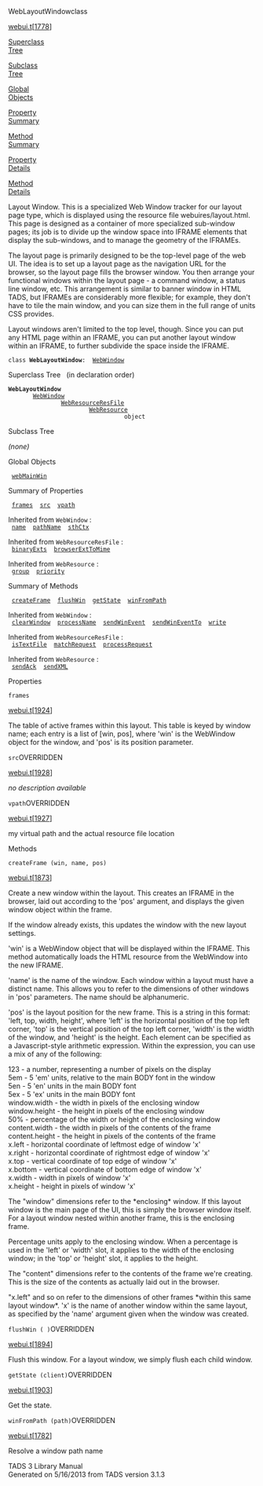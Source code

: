 ---
---
<span class="title">WebLayoutWindow</span><span class="type">class</span>

[webui.t](../file/webui.t.html)\[[1778](../source/webui.t.html#1778)\]

[Superclass  
Tree](#_SuperClassTree_)

[Subclass  
Tree](#_SubClassTree_)

[Global  
Objects](#_ObjectSummary_)

[Property  
Summary](#_PropSummary_)

[Method  
Summary](#_MethodSummary_)

[Property  
Details](#_Properties_)

[Method  
Details](#_Methods_)

<div class="fdesc">

Layout Window. This is a specialized Web Window tracker for our layout
page type, which is displayed using the resource file
webuires/layout.html. This page is designed as a container of more
specialized sub-window pages; its job is to divide up the window space
into IFRAME elements that display the sub-windows, and to manage the
geometry of the IFRAMEs.

The layout page is primarily designed to be the top-level page of the
web UI. The idea is to set up a layout page as the navigation URL for
the browser, so the layout page fills the browser window. You then
arrange your functional windows within the layout page - a command
window, a status line window, etc. This arrangement is similar to banner
window in HTML TADS, but IFRAMEs are considerably more flexible; for
example, they don't have to tile the main window, and you can size them
in the full range of units CSS provides.

Layout windows aren't limited to the top level, though. Since you can
put any HTML page within an IFRAME, you can put another layout window
within an IFRAME, to further subdivide the space inside the IFRAME.

`class `**`WebLayoutWindow`**` :   `[`WebWindow`](../object/WebWindow.html)

</div>

<span id="_SuperClassTree_"></span>

<div class="mjhd">

<span class="hdln">Superclass Tree</span>   (in declaration order)

</div>

**`WebLayoutWindow`**  
`         `[`WebWindow`](../object/WebWindow.html)  
`                 `[`WebResourceResFile`](../object/WebResourceResFile.html)  
`                         `[`WebResource`](../object/WebResource.html)  
`                                 object`  
<span id="_SubClassTree_"></span>

<div class="mjhd">

<span class="hdln">Subclass Tree</span>  

</div>

*(none)* <span id="_ObjectSummary_"></span>

<div class="mjhd">

<span class="hdln">Global Objects</span>  

</div>

` `[`webMainWin`](../object/webMainWin.html)`  `
<span id="_PropSummary_"></span>

<div class="mjhd">

<span class="hdln">Summary of Properties</span>  

</div>

` `[`frames`](#frames)`  `[`src`](#src)`  `[`vpath`](#vpath)`  `

Inherited from `WebWindow` :  
` `[`name`](../object/WebWindow.html#name)`  `[`pathName`](../object/WebWindow.html#pathName)`  `[`sthCtx`](../object/WebWindow.html#sthCtx)`  `

Inherited from `WebResourceResFile` :  
` `[`binaryExts`](../object/WebResourceResFile.html#binaryExts)`  `[`browserExtToMime`](../object/WebResourceResFile.html#browserExtToMime)`  `

Inherited from `WebResource` :  
` `[`group`](../object/WebResource.html#group)`  `[`priority`](../object/WebResource.html#priority)`  `

<span id="_MethodSummary_"></span>

<div class="mjhd">

<span class="hdln">Summary of Methods</span>  

</div>

` `[`createFrame`](#createFrame)`  `[`flushWin`](#flushWin)`  `[`getState`](#getState)`  `[`winFromPath`](#winFromPath)`  `

Inherited from `WebWindow` :  
` `[`clearWindow`](../object/WebWindow.html#clearWindow)`  `[`processName`](../object/WebWindow.html#processName)`  `[`sendWinEvent`](../object/WebWindow.html#sendWinEvent)`  `[`sendWinEventTo`](../object/WebWindow.html#sendWinEventTo)`  `[`write`](../object/WebWindow.html#write)`  `

Inherited from `WebResourceResFile` :  
` `[`isTextFile`](../object/WebResourceResFile.html#isTextFile)`  `[`matchRequest`](../object/WebResourceResFile.html#matchRequest)`  `[`processRequest`](../object/WebResourceResFile.html#processRequest)`  `

Inherited from `WebResource` :  
` `[`sendAck`](../object/WebResource.html#sendAck)`  `[`sendXML`](../object/WebResource.html#sendXML)`  `

<span id="_Properties_"></span>

<div class="mjhd">

<span class="hdln">Properties</span>  

</div>

<span id="frames"></span>

`frames`

[webui.t](../file/webui.t.html)\[[1924](../source/webui.t.html#1924)\]

<div class="desc">

The table of active frames within this layout. This table is keyed by
window name; each entry is a list of \[win, pos\], where 'win' is the
WebWindow object for the window, and 'pos' is its position parameter.

</div>

<span id="src"></span>

`src`<span class="rem">OVERRIDDEN</span>

[webui.t](../file/webui.t.html)\[[1928](../source/webui.t.html#1928)\]

<div class="desc">

*no description available*

</div>

<span id="vpath"></span>

`vpath`<span class="rem">OVERRIDDEN</span>

[webui.t](../file/webui.t.html)\[[1927](../source/webui.t.html#1927)\]

<div class="desc">

my virtual path and the actual resource file location

</div>

<span id="_Methods_"></span>

<div class="mjhd">

<span class="hdln">Methods</span>  

</div>

<span id="createFrame"></span>

`createFrame (win, name, pos)`

[webui.t](../file/webui.t.html)\[[1873](../source/webui.t.html#1873)\]

<div class="desc">

Create a new window within the layout. This creates an IFRAME in the
browser, laid out according to the 'pos' argument, and displays the
given window object within the frame.

If the window already exists, this updates the window with the new
layout settings.

'win' is a WebWindow object that will be displayed within the IFRAME.
This method automatically loads the HTML resource from the WebWindow
into the new IFRAME.

'name' is the name of the window. Each window within a layout must have
a distinct name. This allows you to refer to the dimensions of other
windows in 'pos' parameters. The name should be alphanumeric.

'pos' is the layout position for the new frame. This is a string in this
format: 'left, top, width, height', where 'left' is the horizontal
position of the top left corner, 'top' is the vertical position of the
top left corner, 'width' is the width of the window, and 'height' is the
height. Each element can be specified as a Javascript-style arithmetic
expression. Within the expression, you can use a mix of any of the
following:

  
123 - a number, representing a number of pixels on the display  
5em - 5 'em' units, relative to the main BODY font in the window  
5en - 5 'en' units in the main BODY font  
5ex - 5 'ex' units in the main BODY font  
window.width - the width in pixels of the enclosing window  
window.height - the height in pixels of the enclosing window  
50% - percentage of the width or height of the enclosing window  
content.width - the width in pixels of the contents of the frame  
content.height - the height in pixels of the contents of the frame  
x.left - horizontal coordinate of leftmost edge of window 'x'  
x.right - horizontal coordinate of rightmost edge of window 'x'  
x.top - vertical coordinate of top edge of window 'x'  
x.bottom - vertical coordinate of bottom edge of window 'x'  
x.width - width in pixels of window 'x'  
x.height - height in pixels of window 'x'

The "window" dimensions refer to the \*enclosing\* window. If this
layout window is the main page of the UI, this is simply the browser
window itself. For a layout window nested within another frame, this is
the enclosing frame.

Percentage units apply to the enclosing window. When a percentage is
used in the 'left' or 'width' slot, it applies to the width of the
enclosing window; in the 'top' or 'height' slot, it applies to the
height.

The "content" dimensions refer to the contents of the frame we're
creating. This is the size of the contents as actually laid out in the
browser.

"x.left" and so on refer to the dimensions of other frames \*within this
same layout window\*. 'x' is the name of another window within the same
layout, as specified by the 'name' argument given when the window was
created.

</div>

<span id="flushWin"></span>

`flushWin ( )`<span class="rem">OVERRIDDEN</span>

[webui.t](../file/webui.t.html)\[[1894](../source/webui.t.html#1894)\]

<div class="desc">

Flush this window. For a layout window, we simply flush each child
window.

</div>

<span id="getState"></span>

`getState (client)`<span class="rem">OVERRIDDEN</span>

[webui.t](../file/webui.t.html)\[[1903](../source/webui.t.html#1903)\]

<div class="desc">

Get the state.

</div>

<span id="winFromPath"></span>

`winFromPath (path)`<span class="rem">OVERRIDDEN</span>

[webui.t](../file/webui.t.html)\[[1782](../source/webui.t.html#1782)\]

<div class="desc">

Resolve a window path name

</div>

<div class="ftr">

TADS 3 Library Manual  
Generated on 5/16/2013 from TADS version 3.1.3

</div>
